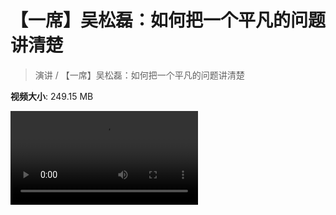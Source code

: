 # 【一席】吴松磊：如何把一个平凡的问题讲清楚

> 演讲 / 【一席】吴松磊：如何把一个平凡的问题讲清楚

**视频大小**: 249.15 MB

<div class="video"><video src="https://file.hsyhx.top/video/演讲/【一席】吴松磊：如何把一个平凡的问题讲清楚.mp4" controls preload>🤔 您的浏览器不支持 video 标签</video></div>